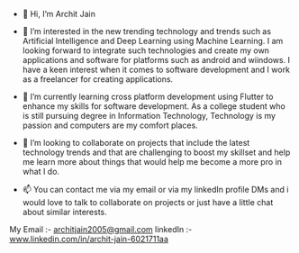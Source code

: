 - 👋 Hi, I’m Archit Jain
  
- 👀 I’m interested in the new trending technology and trends such as Artificial Intelligence and Deep Learning using Machine Learning. I am looking forward to integrate such technologies and create my own applications and software for platforms such as android and wiindows. I have a keen interest when it comes to software development and I work as a freelancer for creating applications.
  
- 🌱 I’m currently learning cross platform development using Flutter to enhance my skills for software development.  As a college student who is still pursuing degree in Information Technology, Technology is my passion and computers are my comfort places.
  
- 💞️ I’m looking to collaborate on projects that include the latest technology trends and that are challenging to boost my skillset and help me learn more about things that would help me become a more pro in what I do.
  
- 📫 You can contact me via my email or via my linkedIn profile DMs and i would love to talk to collaborate on projects or just have a little chat about similar interests.

My Email :- architjain2005@gmail.com
linkedIn :- www.linkedin.com/in/archit-jain-6021711aa

<!---
Archit-Jain05/Archit-Jain05 is a ✨ special ✨ repository because its `README.md` (this file) appears on your GitHub profile.
You can click the Preview link to take a look at your changes.
--->
